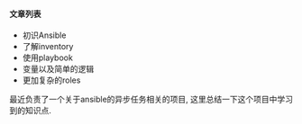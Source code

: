 #### 文章列表

* 初识Ansible
* 了解inventory
* 使用playbook
* 变量以及简单的逻辑
* 更加复杂的roles

最近负责了一个关于ansible的异步任务相关的项目, 这里总结一下这个项目中学习到的知识点.